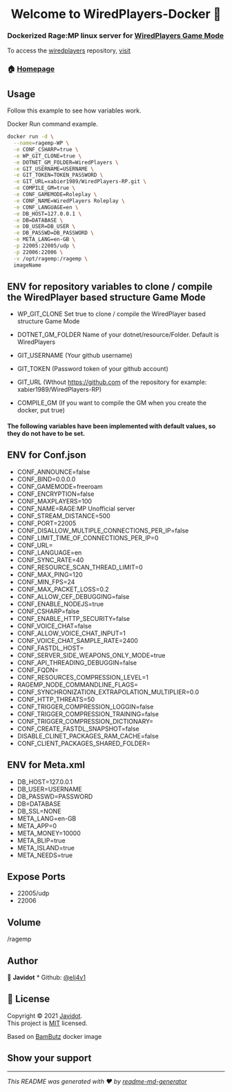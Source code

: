 <h1 align="center">Welcome to WiredPlayers-Docker 👋</h1>
<p>
</p>

### Dockerized Rage:MP linux server for [WiredPlayers Game Mode](https://github.com/xabier1989/WiredPlayers-RP)


To access the [wiredplayers](https://github.com/xabier1989/WiredPlayers-RP) repository, [visit](https://wiredplayers.ovh/)

### 🏠 [Homepage](https://github.com/elj4v1/WiredPlayers-Docker)

## Usage

Follow this example to see how variables work.

Docker Run command example.

```sh
docker run -d \
  --name=ragemp-WP \
  -e CONF_CSHARP=true \
  -e WP_GIT_CLONE=true \
  -e DOTNET_GM_FOLDER=WiredPlayers \
  -e GIT_USERNAME=USERNAME \
  -e GIT_TOKEN=TOKEN_PASSWORD \
  -e GIT_URL=xabier1989/WiredPlayers-RP.git \
  -e COMPILE_GM=true \
  -e CONF_GAMEMODE=Roleplay \
  -e CONF_NAME=WiredPlayers Roleplay \
  -e CONF_LANGUAGE=en \
  -e DB_HOST=127.0.0.1 \
  -e DB=DATABASE \
  -e DB_USER=DB_USER \
  -e DB_PASSWD=DB_PASSWORD \
  -e META_LANG=en-GB \
  -p 22005:22005/udp \
  -p 22006:22006 \
  -v /opt/ragemp:/ragemp \
  imageName
```

## ENV for repository variables to clone / compile the WiredPlayer based structure Game Mode

- WP_GIT_CLONE  Set true to clone / compile the WiredPlayer based structure Game Mode

- DOTNET_GM_FOLDER  Name of your dotnet/resource/Folder. Default is WiredPlayers

- GIT_USERNAME (Your github username)

- GIT_TOKEN (Password token of your github account)

- GIT_URL (Wthout https://github.com of the repository for example: xabier1989/WiredPlayers-RP)

- COMPILE_GM (If you want to compile the GM when you create the docker, put true)


<h4>The following variables have been implemented with default values, so they do not have to be set.</h4>

## ENV for Conf.json

- CONF_ANNOUNCE=false
- CONF_BIND=0.0.0.0
- CONF_GAMEMODE=freeroam
- CONF_ENCRYPTION=false
- CONF_MAXPLAYERS=100
- CONF_NAME=RAGE:MP Unofficial server
- CONF_STREAM_DISTANCE=500
- CONF_PORT=22005
- CONF_DISALLOW_MULTIPLE_CONNECTIONS_PER_IP=false
- CONF_LIMIT_TIME_OF_CONNECTIONS_PER_IP=0
- CONF_URL=
- CONF_LANGUAGE=en
- CONF_SYNC_RATE=40
- CONF_RESOURCE_SCAN_THREAD_LIMIT=0
- CONF_MAX_PING=120
- CONF_MIN_FPS=24
- CONF_MAX_PACKET_LOSS=0.2
- CONF_ALLOW_CEF_DEBUGGING=false
- CONF_ENABLE_NODEJS=true
- CONF_CSHARP=false
- CONF_ENABLE_HTTP_SECURITY=false
- CONF_VOICE_CHAT=false
- CONF_ALLOW_VOICE_CHAT_INPUT=1
- CONF_VOICE_CHAT_SAMPLE_RATE=2400
- CONF_FASTDL_HOST=
- CONF_SERVER_SIDE_WEAPONS_ONLY_MODE=true
- CONF_API_THREADING_DEBUGGIN=false
- CONF_FQDN=
- CONF_RESOURCES_COMPRESSION_LEVEL=1
- RAGEMP_NODE_COMMANDLINE_FLAGS=
- CONF_SYNCHRONIZATION_EXTRAPOLATION_MULTIPLIER=0.0
- CONF_HTTP_THREATS=50
- CONF_TRIGGER_COMPRESSION_LOGGIN=false
- CONF_TRIGGER_COMPRESSION_TRAINING=false
- CONF_TRIGGER_COMPRESSION_DICTIONARY=
- CONF_CREATE_FASTDL_SNAPSHOT=false
- DISABLE_CLINET_PACKAGES_RAM_CACHE=false
- CONF_CLIENT_PACKAGES_SHARED_FOLDER=

## ENV for Meta.xml

- DB_HOST=127.0.0.1
- DB_USER=USERNAME
- DB_PASSWD=PASSWORD
- DB=DATABASE
- DB_SSL=NONE
- META_LANG=en-GB
- META_APP=0
- META_MONEY=10000
- META_BLIP=true
- META_ISLAND=true
- META_NEEDS=true

## Expose Ports

- 22005/udp
- 22006

## Volume

/ragemp

## Author

👤 **Javidot** * Github: [@elj4v1](https://github.com/elj4v1)

## 📝 License

Copyright © 2021 [Javidot](https://github.com/elj4v1).<br />
This project is [MIT](https://github.com/BamButz/docker-ragemp/blob/master/LICENSE) licensed.

Based on [BamButz](https://github.com/BamButz/docker-ragemp) docker image<br />

## Show your support
***
_This README was generated with ❤️ by [readme-md-generator](https://github.com/kefranabg/readme-md-generator)_
